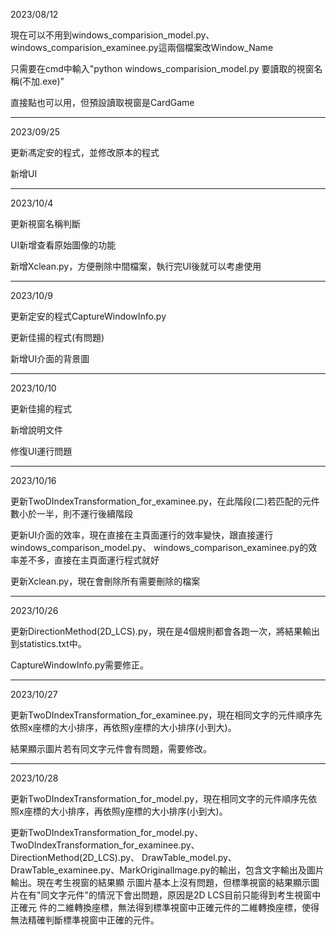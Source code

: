 2023/08/12

現在可以不用到windows_comparision_model.py、windows_comparision_examinee.py這兩個檔案改Window_Name

只需要在cmd中輸入"python windows_comparision_model.py 要讀取的視窗名稱(不加.exe)"

直接點也可以用，但預設讀取視窗是CardGame

-------------------------------

2023/09/25

更新馮定安的程式，並修改原本的程式

新增UI

-------------------------------

2023/10/4

更新視窗名稱判斷

UI新增查看原始圖像的功能

新增Xclean.py，方便刪除中間檔案，執行完UI後就可以考慮使用

-------------------------------

2023/10/9

更新定安的程式CaptureWindowInfo.py

更新佳揚的程式(有問題)

新增UI介面的背景圖

-------------------------------

2023/10/10

更新佳揚的程式

新增說明文件

修復UI運行問題

-------------------------------

2023/10/16

更新TwoDIndexTransformation_for_examinee.py，在此階段(二)若匹配的元件數小於一半，則不運行後續階段

更新UI介面的效率，現在直接在主頁面運行的效率變快，跟直接運行windows_comparison_model.py、
windows_comparison_examinee.py的效率差不多，直接在主頁面運行程式就好

更新Xclean.py，現在會刪除所有需要刪除的檔案

-------------------------------

2023/10/26

更新DirectionMethod(2D_LCS).py，現在是4個規則都會各跑一次，將結果輸出到statistics.txt中。

CaptureWindowInfo.py需要修正。

-------------------------------

2023/10/27

更新TwoDIndexTransformation_for_examinee.py，現在相同文字的元件順序先依照x座標的大小排序，再依照y座標的大小排序(小到大)。

結果顯示圖片若有同文字元件會有問題，需要修改。

-------------------------------

2023/10/28

更新TwoDIndexTransformation_for_model.py，現在相同文字的元件順序先依照x座標的大小排序，再依照y座標的大小排序(小到大)。

更新TwoDIndexTransformation_for_model.py、TwoDIndexTransformation_for_examinee.py、DirectionMethod(2D_LCS).py、
DrawTable_model.py、DrawTable_examinee.py、MarkOriginalImage.py的輸出，包含文字輸出及圖片輸出。現在考生視窗的結果顯
示圖片基本上沒有問題，但標準視窗的結果顯示圖片在有"同文字元件"的情況下會出問題，原因是2D LCS目前只能得到考生視窗中正確元
件的二維轉換座標，無法得到標準視窗中正確元件的二維轉換座標，使得無法精確判斷標準視窗中正確的元件。
